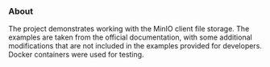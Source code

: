 ﻿### About

The project demonstrates working with the MinIO client file storage. 
The examples are taken from the official documentation, with some additional 
modifications that are not included in the examples provided for developers. 
Docker containers were used for testing.